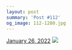 ```yaml
---
layout: post
summary: 'Post #112'
og_image: 112-1280.jpg
---
```


<p>
  <time>
    <a href="/112">January 26, 2022</a>
  </time>
  <a href="/112">
    <img src="{{ site.assets_url }}/112-640.jpg" srcset="{{ site.assets_url }}/112-320.jpg 320w, {{ site.assets_url }}/112-640.jpg 640w, {{ site.assets_url }}/112-960.jpg 960w, {{ site.assets_url }}/112-1280.jpg 1280w" sizes="(min-width: 700px) 50vw, calc(100vw - 2rem)" />
  </a>
</p>
